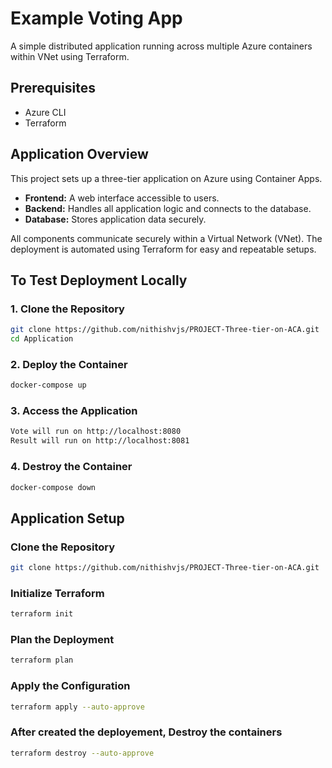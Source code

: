 # **Example Voting App**

A simple distributed application running across multiple Azure containers within VNet using Terraform.


## **Prerequisites**
- Azure CLI  
- Terraform  


## **Application Overview**
This project sets up a three-tier application on Azure using Container Apps.  

- **Frontend:** A web interface accessible to users.  
- **Backend:** Handles all application logic and connects to the database.  
- **Database:** Stores application data securely.  

All components communicate securely within a Virtual Network (VNet). The deployment is automated using Terraform for easy and repeatable setups.  

## **To Test Deployment Locally**

### **1. Clone the Repository**

```bash
git clone https://github.com/nithishvjs/PROJECT-Three-tier-on-ACA.git
cd Application
```

### **2. Deploy the Container**

```bash
docker-compose up
```

### **3. Access the Application**

```bash
Vote will run on http://localhost:8080
Result will run on http://localhost:8081
```


### **4. Destroy the Container**

```bash
docker-compose down
```

## **Application Setup**

### **Clone the Repository**

```bash
git clone https://github.com/nithishvjs/PROJECT-Three-tier-on-ACA.git
```

### **Initialize Terraform**

```bash
terraform init
```

### **Plan the Deployment**

```bash
terraform plan
```

###  **Apply the Configuration**

```bash
terraform apply --auto-approve
```

### **After created the deployement, Destroy the containers**

```bash
terraform destroy --auto-approve
```
